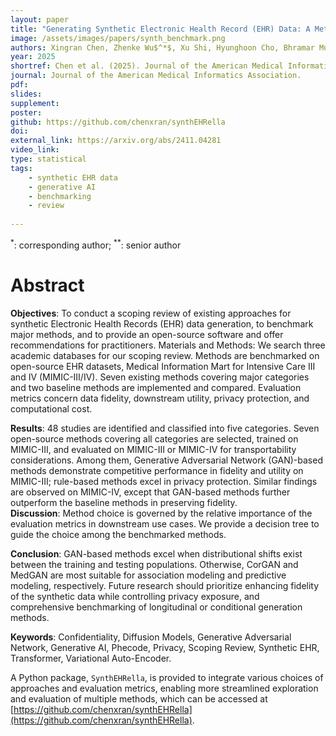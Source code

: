 ```yaml
---
layout: paper
title: "Generating Synthetic Electronic Health Record (EHR) Data: A Methodological Scoping Review with Benchmarking on Phenotype Data and Open-Source Software"
image: /assets/images/papers/synth_benchmark.png
authors: Xingran Chen, Zhenke Wu$^*$, Xu Shi, Hyunghoon Cho, Bhramar Mukherjee$^{**}$
year: 2025
shortref: Chen et al. (2025). Journal of the American Medical Informatics Association.
journal: Journal of the American Medical Informatics Association.
pdf: 
slides: 
supplement: 
poster: 
github: https://github.com/chenxran/synthEHRella
doi: 
external_link: https://arxiv.org/abs/2411.04281
video_link: 
type: statistical
tags:
    - synthetic EHR data
    - generative AI
    - benchmarking
    - review
 
---
```


$^*$: corresponding author; $^{**}$: senior author

# Abstract

**Objectives**: To conduct a scoping review of existing approaches for synthetic Electronic Health Records (EHR) data generation, to benchmark major methods, and to provide an open-source software and offer recommendations for practitioners. Materials and Methods: We search three academic databases for our scoping review. Methods are benchmarked on open-source EHR datasets, Medical Information Mart for Intensive Care III and IV (MIMIC-III/IV). Seven existing methods covering major categories and two baseline methods are implemented and compared. Evaluation metrics concern data fidelity, downstream utility, privacy protection, and computational cost.

**Results**: 48 studies are identified and classified into five categories. Seven open-source methods covering all categories are selected, trained on MIMIC-III, and evaluated on MIMIC-III or MIMIC-IV for transportability considerations. Among them, Generative Adversarial Network (GAN)-based methods demonstrate competitive performance in fidelity and utility on MIMIC-III; rule-based methods excel in privacy protection. Similar findings are observed on MIMIC-IV, except that GAN-based methods further outperform the baseline methods in preserving fidelity.  
**Discussion**: Method choice is governed by the relative importance of the evaluation metrics in downstream use cases. We provide a decision tree to guide the choice among the benchmarked methods.

**Conclusion**: GAN-based methods excel when distributional shifts exist between the training and testing populations. Otherwise, CorGAN and MedGAN are most suitable for association modeling and predictive modeling, respectively. Future research should prioritize enhancing fidelity of the synthetic data while controlling privacy exposure, and comprehensive benchmarking of longitudinal or conditional generation methods.

**Keywords**: Confidentiality, Diffusion Models, Generative Adversarial Network, Generative AI, Phecode, Privacy, Scoping Review, Synthetic EHR, Transformer, Variational Auto-Encoder.


A Python package, `SynthEHRella`, is provided to integrate various choices of approaches and evaluation metrics, enabling more streamlined exploration and evaluation of multiple methods, which can be accessed at [https://github.com/chenxran/synthEHRella](https://github.com/chenxran/synthEHRella).

